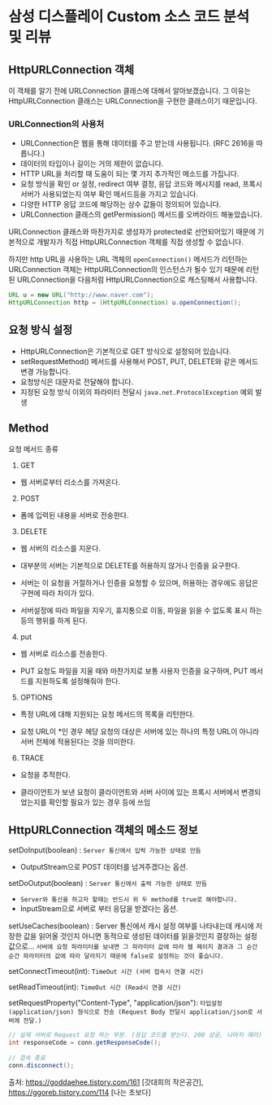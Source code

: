 # 삼성 디스플레이 Custom 소스 코드 분석 및 리뷰


## HttpURLConnection 객체
이 객체를 알기 전에 URLConnection 클래스에 대해서 알아보겠습니다. 그 이유는 HttpURLConnection 클래스는 URLConnection을 구현한 클래스이기 때문입니다.

### URLConnection의 사용처
- URLConnection은 웹을 통해 데이터를 주고 받는데 사용됩니다. (RFC 2616을 따릅니다.)
- 데이터의 타입이나 길이는 거의 제한이 없습니다.
- HTTP URL을 처리할 때 도움이 되는 몇 가지 추가적인 메소드를 가집니다.
- 요청 방식을 확인 or 설정, redirect 여부 결정, 응답 코드와 메시지를 read, 프록시 서버가 사용되었는지 여부 확인 메서드등을 가지고 있습니다.
- 다양한 HTTP 응답 코드에 해당하는 상수 값들이 정의되어 있습니다.
- URLConnection 클래스의 getPermission() 메서드를 오버라이드 해놓았습니다.

URLConnection 클래스와 마찬가지로 생성자가 protected로 선언되어있기 때문에 기본적으로 개발자가 직접 HttpURLConnection 객체를 직접 생성할 수 없습니다.

하지만 http URL을 사용하는 URL 객체의 `openConnection()` 메서드가 리턴하는 URLConnection 객체는 HttpURLConnection의 인스턴스가 될수 있기 때문에 리턴된 URLConnection을 다음처럼 HttpURLConnection으로 캐스팅해서 사용합니다.

```java
URL u = new URL("http://www.naver.com");
HttpURLConnection http = (HttpURLConnection) u.openConnection();
```

## 요청 방식 설정

- HttpURLConnection은 기본적으로 GET 방식으로 설정되어 있습니다.
- setRequestMethod() 메서드를 사용해서 POST, PUT, DELETE와 같은 메서드 변경 가능합니다.
- 요청방식은 대문자로 전달해야 합니다.
- 지정된 요청 방식 이외의 파라미터 전달시 `java.net.ProtocolException` 예외 발생


##  Method
요청 메서드 종류
1. GET

 - 웹 서버로부터 리소스를 가져온다.

2. POST

 - 폼에 입력된 내용을 서버로 전송한다.


3. DELETE

 - 웹 서버의 리소스를 지운다.

 - 대부분의 서버는 기본적으로 DELETE를 허용하지 않거나 인증을 요구한다.

 - 서버는 이 요청을 거절하거나 인증을 요청할 수 있으며, 허용하는 경우에도 응답은 구현에 따라 차이가 있다.

 - 서버설정에 따라 파일을 지우기, 휴지통으로 이동, 파일을 읽을 수 없도록 표시 하는 등의 행위를 하게 된다.

4. put

 - 웹 서버로 리소스를 전송한다.

 - PUT 요청도 파일을 지울 때와 마찬가지로 보통 사용자 인증을 요구하며, PUT 메서드를 지원하도록 설정해줘야 한다.



5. OPTIONS

 - 특정 URL에 대해 지원되는 요청 메서드의 목록을 리턴한다.

 - 요청 URL이 *인 경우 헤당 요청의 대상은 서버에 있는 하나의 특정 URL이 아니라 서버 전체에 적용된다는 것을 의미한다.


6. TRACE

 - 요청을 추적한다.

 - 클라이언트가 보낸 요청이 클라이언트와 서버 사이에 있는 프록시 서버에서 변경되었는지를 확인할 필요가 있는 경우 등에 쓰임


## HttpURLConnection 객체의 메소드 정보

setDoInput(boolean) : `Server 통신에서 입력 가능한 상태로 만듬 `
- OutputStream으로 POST 데이터를 넘겨주겠다는 옵션.

setDoOutput(boolean) : `Server 통신에서 출력 가능한 상태로 만듬`
 - `Server와 통신을 하고자 할때는 반드시 위 두 method를 true로 해야합니다.`
 - InputStream으로 서버로 부터 응답을 받겠다는 옵션.


setUseCaches(boolean) : Server 통신에서 캐시 설정 여부를 나타내는데 캐시에 저장한 값을 읽어올 것인지 아니면 동적으로 생성된 데이터를 읽을것인지 결장하는 설정 값으로... `서버에 요청 파라미터를 보내면 그 파라미터 값에 따라 웹 페이지 결과과 그 순간 순간 파라미터의 값에 따라 달라지기 때문에 false로 설정하는 것이 좋습니다.`


setConnectTimeout(int): `TimeOut 시간 (서버 접속시 연결 시간)`

setReadTimeout(int): `TimeOut 시간 (Read시 연결 시간)`


setRequestProperty("Content-Type", "application/json"): `타입설정(application/json) 형식으로 전송 (Request Body 전달시 application/json로 서버에 전달.)`



```java
// 실제 서버로 Request 요청 하는 부분. (응답 코드를 받는다. 200 성공, 나머지 에러)
int responseCode = conn.getResponseCode();
 
// 접속 종료
conn.disconnect();
```

출처: https://goddaehee.tistory.com/161 [갓대희의 작은공간], https://ggoreb.tistory.com/114 [나는 초보다]
